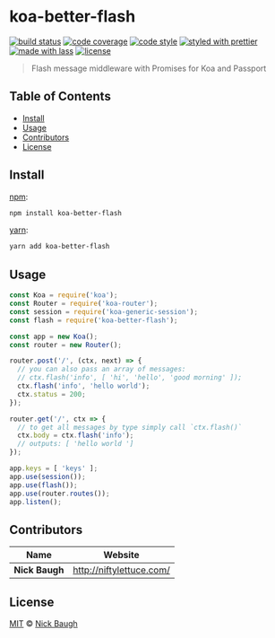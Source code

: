 # koa-better-flash

[![build status](https://img.shields.io/travis/niftylettuce/koa-better-flash.svg)](<>)
[![code coverage](https://img.shields.io/codecov/c/github/niftylettuce/koa-better-flash.svg)](<>)
[![code style](https://img.shields.io/badge/code_style-XO-5ed9c7.svg)](https://github.com/sindresorhus/xo)
[![styled with prettier](https://img.shields.io/badge/styled_with-prettier-ff69b4.svg)](https://github.com/prettier/prettier)
[![made with lass](https://img.shields.io/badge/made_with-lass-95CC28.svg)](https://github.com/lassjs/lass)
[![license](https://img.shields.io/github/license/niftylettuce/koa-better-flash.svg)](<>)

> Flash message middleware with Promises for Koa and Passport


## Table of Contents

* [Install](#install)
* [Usage](#usage)
* [Contributors](#contributors)
* [License](#license)


## Install

[npm][]:

```sh
npm install koa-better-flash
```

[yarn][]:

```sh
yarn add koa-better-flash
```


## Usage

```js
const Koa = require('koa');
const Router = require('koa-router');
const session = require('koa-generic-session');
const flash = require('koa-better-flash');

const app = new Koa();
const router = new Router();

router.post('/', (ctx, next) => {
  // you can also pass an array of messages:
  // ctx.flash('info', [ 'hi', 'hello', 'good morning' ]);
  ctx.flash('info', 'hello world');
  ctx.status = 200;
});

router.get('/', ctx => {
  // to get all messages by type simply call `ctx.flash()`
  ctx.body = ctx.flash('info');
  // outputs: [ 'hello world ']
});

app.keys = [ 'keys' ];
app.use(session());
app.use(flash());
app.use(router.routes());
app.listen();
```


## Contributors

| Name           | Website                    |
| -------------- | -------------------------- |
| **Nick Baugh** | <http://niftylettuce.com/> |


## License

[MIT](LICENSE) © [Nick Baugh](http://niftylettuce.com/)


## 

[npm]: https://www.npmjs.com/

[yarn]: https://yarnpkg.com/
